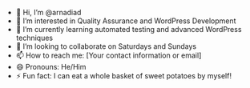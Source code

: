 - 👋 Hi, I’m @arnadiad
- 👀 I’m interested in Quality Assurance and WordPress Development
- 🌱 I’m currently learning automated testing and advanced WordPress techniques
- 💞️ I’m looking to collaborate on Saturdays and Sundays
- 📫 How to reach me: [Your contact information or email]
- 😄 Pronouns: He/Him
- ⚡ Fun fact: I can eat a whole basket of sweet potatoes by myself!


<!---
arnadiad/arnadiad is a ✨ special ✨ repository because its `README.md` (this file) appears on your GitHub profile.
You can click the Preview link to take a look at your changes.
--->
